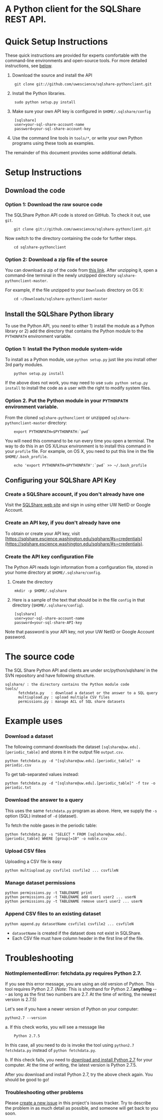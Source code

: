 A Python client for the SQLShare REST API.
==========================================

# Quick Setup Instructions

These quick instructions are provided for experts comfortable with the command-line environments and open-source tools. For more detailed instructions, see [below](#setup-instructions).

1. Download the source and install the API

        git clone git://github.com/uwescience/sqlshare-pythonclient.git

2. Install the Python libraries.

        sudo python setup.py install

3. Make sure your own API key is configured in `$HOME/.sqlshare/config`

        [sqlshare]
        user=your-sql-share-account-name
        password=your-sql-share-account-key
       
4. Use the command line tools in `tools/*`, or write your own Python programs using these tools as examples.

The remainder of this document provides some additional details.

# Setup Instructions
## Download the code

### Option 1: Download the raw source code
The SQLShare Python API code is stored on GitHub. To check it out, use `git`.

        git clone git://github.com/uwescience/sqlshare-pythonclient.git
       
Now switch to the directory containing the code for further steps.

        cd sqlshare-pythonclient

### Option 2: Download a zip file of the source

You can download a zip of the code from [this link](https://github.com/uwescience/sqlshare-pythonclient/archive/master.zip). After unzipping it, open a command-line terminal in the newly unzipped directory `sqlshare-pythonclient-master`.

For example, if the file unzipped to your `Downloads` directory on OS X:

        cd ~/Downloads/sqlshare-pythonclient-master

## Install the SQLShare Python library

To use the Python API, you need to either 1) install the module as a Python library or 2) add the directory that contains the Python module to the `PYTHONPATH` environment variable.

### Option 1: Install the Python module system-wide

To install as a Python module, use `python setup.py` just like you install other 3rd party modules.

        python setup.py install
       
If the above does not work, you may need to use `sudo python setup.py install` to install the code as a user with the right to modify system files.
   
### Option 2. Put the Python module in your `PYTHONPATH` environment variable.
    
From the cloned `sqlshare-pythonclient` or unzipped `sqlshare-pythonclient-master` directory:
    
        export PYTHONPATH=$PYTHONPATH:`pwd`
        
You will need this command to be run every time you open a terminal. The way to do this in an OS X/Linux environment is to install this command in your `profile` file. For example, on OS X, you need to put this line in the file `$HOME/.bash_profile`.

        echo 'export PYTHONPATH=$PYTHONPATH':`pwd` >> ~/.bash_profile

## Configuring your SQLShare API Key

### Create a SQLShare account, if you don't already have one

Visit the [SQLShare web site](https://sqlshare.escience.washington.edu) and sign in using either UW NetID or Google Account.

### Create an API key, if you don't already have one

To obtain or create your API key, visit [https://sqlshare.escience.washington.edu/sqlshare/#s=credentials](https://sqlshare.escience.washington.edu/sqlshare/#s=credentials).

### Create the API key configuration File

The Python API reads login information from a configuration file, stored in your home directory at `$HOME/.sqlshare/config`.

1. Create the directory

        mkdir -p $HOME/.sqlshare
        
2. Here is a sample of the text that should be in the file `config` in that directory (`$HOME/.sqlshare/config`).

        [sqlshare]
        user=your-sql-share-account-name
        password=your-sql-share-API-key

Note that password is your API key, not your UW NetID or Google Account password.

# The source code

The SQL Share Python API and clients are under src/python/sqlshare/ in the SVN repository and have following structure.

    sqlshare/ : the directory contains the Python module code
    tools/
          fetchdata.py   : download a dataset or the answer to a SQL query
          multiupload.py : upload multiple CSV files
          permissions.py : manage ACL of SQL share datasets

# Example uses

### Download a dataset

The following command downloads the dataset `[sqlshare@uw.edu].[periodic_table]` and stores it in the output file `output.csv`.

    python fetchdata.py -d "[sqlshare@uw.edu].[periodic_table]" -o periodic.csv
    
To get tab-separated values instead:

    python fetchdata.py -d "[sqlshare@uw.edu].[periodic_table]" -f tsv -o periodic.txt

### Download the answer to a query

This uses the same `fetchdata.py` program as above. Here, we supply the `-s` option (SQL) instead of `-d` (dataset).

To fetch the noble gases in the periodic table:

    python fetchdata.py -s "SELECT * FROM [sqlshare@uw.edu].[periodic_table] WHERE [group]=18" -o noble.csv

### Upload CSV files

Uploading a CSV file is easy

    python multiupload.py csvfile1 csvfile2 ... csvfileN

### Manage dataset permissions

    python permissions.py -t TABLENAME print
    python permissions.py -t TABLENAME add user1 user2 ... userN
    python permissions.py -t TABLENAME remove user1 user2 ... userN

### Append CSV files to an existing dataset

    python append.py datasetName csvfile1 csvfile2 ... csvfileN

* `datasetName` is created if the dataset does not exist in SQLShare.
* Each CSV file must have column header in the first line of the file.

# Troubleshooting

### NotImplementedError: fetchdata.py requires Python 2.7.

If you see this error message, you are using an old version of Python. This tool requires Python 2.7. (_Note_: This is shorthand for Python 2.7.**anything** --- as long as the first two numbers are 2.7. At the time of writing, the newest version is 2.7.5)

Let's see if you have a newer version of Python on your computer:

    python2.7 --version

a. If this check works, you will see a message like
    
        Python 2.7.5
    
   In this case, all you need to do is invoke the tool using `python2.7 fetchdata.py` instead of `python fetchdata.py`.

b. If this check fails, you need to [download and install Python 2.7](http://www.python.org/download/) for your computer. At the time of writing, the latest version is Python 2.7.5.

   After you download and install Python 2.7, try the above check again. You should be good to go!
   
### Troubleshooting other problems

Please [create a new issue](https://github.com/uwescience/sqlshare-pythonclient/issues/new) in this project's issues tracker. Try to describe the problem in as much detail as possible, and someone will get back to you soon.